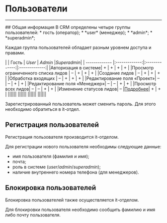 # Пользователи
<hr>
## Общая информация
В CRM определены четыре группы пользователей:
* гость (оператор);
* *user* (менеджер);
* *admin*;
* *superadmin*;

Каждая группа пользователей обладает разным уровнем доступа и правами. 

|   | Гость | *User* | *Admin* |*Superadmin*|
| ------------- |:-------------:|:-------------:|:-------------:|
|Авторизация в системе| + | + | + | + |
|Просмотр ограниченного списка лидов  | – | + | + | + |
|Создание лидов  | – | + | + | + | 
|Обработка входящих | – | + | + | + |
|Редактирование поля «Проект»| – | – | + | + |
|Редактирование поля «Менеджер»| – | – | + | + |
|Просмотр всех лидов| – | – | + | + |
|Изменение статусов лидов| – |[Подробнее](leads/leadInfo.md/#статусы)| + | + |
||||||
||||||
||||||
||||||


Зарегистрированный пользователь может сменить пароль. Для этого необходимо обратиться в it-отдел.

## Регистрация пользователей
Регистрация пользователя производится it-отделом.

Для регистрации нового пользователя необходимы следующие данные:
* имя пользователя (фамилия и имя);
* почта;
* роль в системе (*user*/*admin*/*superadmin*);
* наличие внутреннего номера телефона (для менеджеров).

## Блокировка пользователей

Блокировка пользователей также осуществляется it-отделом.

Для блокировки пользователя необходимо сообщить фамилию и имя либо почту пользователя.